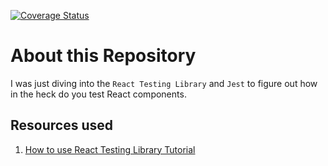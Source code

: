[![Coverage Status](https://coveralls.io/repos/github/will0101/React-Testing/badge.svg?branch=main)](https://coveralls.io/github/will0101/React-Testing?branch=main)

# About this Repository

I was just diving into the `React Testing Library` and `Jest` to figure out how in the heck do you test React components.

## Resources used

1. [How to use React Testing Library Tutorial](https://www.robinwieruch.de/react-testing-library)
